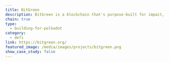```yaml
---
title: BitGreen
description: BitGreen is a blockchain that's purpose-built for impact, financial inclusion, energy, and human potential.
chain: true
type:
  - building-for-polkadot
category:
  - defi
link: https://bitgreen.org/
featured_image: /media/images/projects/bitgreen.png
show_case_study: false
---
```


